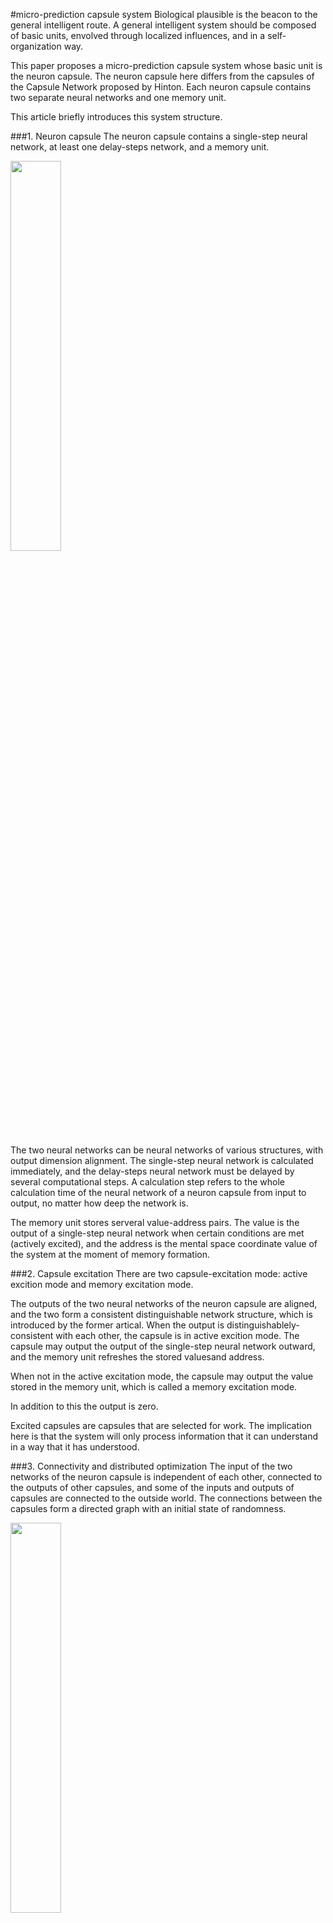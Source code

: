 #micro-prediction capsule system
Biological plausible is the beacon to the general intelligent route. A general intelligent system should be composed of basic units, envolved through localized influences, and in a self-organization way.

This paper proposes a micro-prediction capsule system whose basic unit is the neuron capsule. The neuron capsule here differs from the capsules of the Capsule Network proposed by Hinton. Each neuron capsule contains two separate neural networks and one memory unit.

This article briefly introduces this system structure.

###1. Neuron capsule
The neuron capsule contains a single-step neural network, at least one delay-steps network, and a memory unit.

<img src="./image/神经胶囊.jpg" width="40%" height="40%"/>

The two neural networks can be neural networks of various structures, with output dimension alignment. The single-step neural network is calculated immediately, and the delay-steps neural network must be delayed by several computational steps. A calculation step refers to the whole calculation time of the neural network of a neuron capsule from input to output, no matter how deep the network is.

The memory unit stores serveral value-address pairs. The value is the output of a single-step neural network when certain conditions are met (actively excited), and the address is the mental space coordinate value of the system at the moment of memory formation.

###2. Capsule excitation
There are two capsule-excitation mode: active excition mode and memory excitation mode. 

The outputs of the two neural networks of the neuron capsule are aligned, and the two form a consistent distinguishable network structure, which is introduced by the former artical. When the output is distinguishablely-consistent with each other, the capsule is in active excition mode. The capsule may output the output of the single-step neural network outward, and the memory unit refreshes the stored values ​​and address.

When not in the active excitation mode, the capsule may output the value stored in the memory unit, which is called a memory excitation mode.

In addition to this the output is zero. 

Excited capsules are capsules that are selected for work. The implication here is that the system will only process information that it can understand in a way that it has understood.

###3. Connectivity and distributed optimization
The input of the two networks of the neuron capsule is independent of each other, connected to the outputs of other capsules, and some of the inputs and outputs of capsules are connected to the outside world. The connections between the capsules form a directed graph with an initial state of randomness.

<img src="./image/胶囊连接.jpg" width="40%" height="40%"/>

Each capsule has its own Consistent Loss Function(CLF): the outputs of the two networks are identical with each other and differentiated from the outputs of the steps before the delay-steps neural network's delay. The training process uses distributed backpropagation. The back propagation of each capsule penetrates other capsules while a maximum penetration depth is necessary. So that the back propagation here is localized and distributed.

<img src="./image/局域优化.jpg" width="40%" height="40%"/>

If two capsules are actively activated at the same time, there is a certain probability that they form a new connection. If an existing connection does not have an effective effect on the output, there is a certain probability of deleting the connection. You can also replace a single old network with a brand new network through a mutual-learning process.

For large-scale systems, the connections between the capsules may become very sparse due to the large number of capsules. At this point, each capsule can be assigned a fictitious position where the capsule has a greater likelihood of being connected to the surrounding capsules. Then add a network to the system that can carry signals from further capsules, which simulate the white matter of the brain.

<img src="./image/脑白质.jpg" width="40%" height="40%"/>

If each capsule is dispensed in a fictitious space, it is possible to eliminate the isolation between adjacent capsules, ie there is an internal interconnection between the neural networks of the different capsules. This is more like the biological cerebral cortex because no significant separation can be found in most cerebral cortex except the visual cortex. However, this will increase the computational complexity.

<img src="./image/胶囊隔离.jpg" width="40%" height="40%"/>

###4. Invariant expression
Micro-predictive terminology can be understood as: the delay-steps neural network predicts the output of the single-step neural network of the same capsule in advance of several steps. Virtually, the capsule attempts to retrieve same presentation from two different sources of information, and we assume that this presented information is the most useful and robust. On the other hand, if the system can know every differential change of a function, it is equivalent to learning this function.

<img src="./image/微预测.jpg" width="40%" height="40%"/>

If the continuous input from the outside world comes from the eyeball's saccade of an image, then the most effective prediction should be like this: each capsule's single-step neural network accepts pixels within a certain perceptual domain, and there are same responses to the same features between different capsules. The delay-steps neural network predicts the output of single-step neural network in the same capsule in advance, according to the output of the logically adjacent capsules and the direction of the sight movement, as is shown in the figure above. This coincides with the experimental results of the primary visual cortex of the cerebral cortex. Unlike CNN, for micro-prediction capsule systems, it is reasonable to speculate that this structure is spontaneously formed during the training process.

<img src="./image/视觉卷积.jpg" width="80%" height="80%"/>

If you observe a rotating cube or a rotating tire, some capsules can recognize the cube and the tire, because it is useful for the prediction in other more basic visual capsules. It is reasonable to speculate that this invariant expression will be spontaneously formed during training.

###5. Excitation relevance
The excitation between capsules is related, and capsules that are often simultaneously stimulated in history have a higher correlation. When a capsule is activated, capsules associated with it are more likely to be activated. Capsules that have been frequently actively excited in history have a higher probability of excitation. Time has two ranges, short-term and long-term. Short-term excitation relevance is what supports working-memory.

###6. Mental space address
"From front to back, from top to bottom, from the past to the present, from the partial to the whole", and so on, these "directional" relationships indicate that the concepts should be placed in a space. On the other hand, the system should have the ability to "recursively" handle itself.

"Mental space" is a mechanism that mimics the hippocampus. The memory-mental-space-coordinate-value(MMSV) of the system is the mean of the address of the memory unit of all memory-activated capsules. There is a special capsule called Hippocampus Capsule(HC) whose input is the output of all other capsules, plus the periodic signals of time and space, and plus the MMSV. The output is a vector called mental-space direction(MSD). HC has only one network inside, and works like an embedding network. MSD is added to MMSV, and the sum is the current-mental-space-coordinate-value(CMSV) which represents the current attention of the system. Attention may be single-head or multi-heads. All newly formed memories use CMSV as address. Capsule has its probability of excitating memory excitation mode related to the distance between its stored address and CMSV. The shorter the distance, the higher the attention. The MMSV, the MSD, and the CMSV are also inputs to the system which will be used by other capsules.

Excitation relevance and time arrow in mental space together support declarative memory.

###7. Critical Control
The excitation of capsules is positive feedback, which means that more capsule excitation will cause more capsule to excite. This is similar to a chain reaction. The probability that the capsules will be excited is maintained near the systems's critical state. 

The supercritical state corresponds to when thinking is active, while the subcritical state corresponds to when the training is insufficient or when multiple tasks interfere with each other.

Indicators such as the number and proportion of capsules in various states are inputs to the system which can be used by other capsules.

###8. Long-term memory
If a capsule always stores similar content, it will solidify its memory unit and connection, and will not be overwritten by new short-term memory.

###9. Reinforcement and motion control
The reinforcement state is a global system state. The trigger of reinforcement state is on two conditions, one is in the supercritical state, and the other is when the system achieves some artificial rewards. The reinforcement state will influence those exciting capsules by several ways, including a greater influcence on the memory, a higher probability of excitation in the future, more connections and so on.


The outputing of the system is accomplished by motion. Some capsule outputs are connected to motion control, called motion-control capsule. The consequences of the motions are received by some capsules through perception, called perception capsule. Initially, the control of motion is almost random. In the training process, the influence on perception from motion is firstly learned. A higher degree of excitation correlation is formed between the motion-control capsule and the corresponding perception capsule. The firing order of the two may be reversed at some time, so the perceptual capsule may become perception-prediction capsule. After the reinforcement process is envolved, the perception-prediction capsule can be converted into a motion intention capsule, which will control the motion-control capsule in a higher order.

<img src="./image/运动控制.jpg" width="80%" height="80%"/>